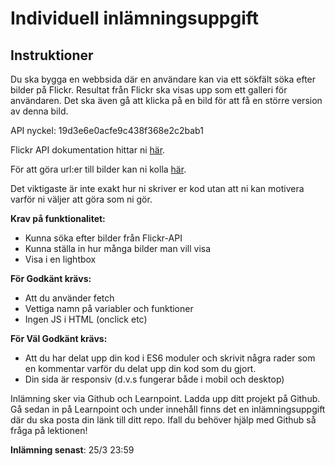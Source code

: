 # Individuell inlämningsuppgift

## Instruktioner

Du ska bygga en webbsida där en användare kan via ett sökfält söka efter bilder på Flickr. Resultat från Flickr ska visas upp som ett galleri för användaren. Det ska även gå att klicka på en bild för att få en större version av denna bild.

API nyckel: 19d3e6e0acfe9c438f368e2c2bab1

Flickr API dokumentation hittar ni [här](https://www.flickr.com/services/api/flickr.photos.search.html).

För att göra url:er till bilder kan ni kolla [här](https://www.flickr.com/services/api/misc.urls.html).

Det viktigaste är inte exakt hur ni skriver er kod utan att ni kan motivera varför ni väljer att göra som ni gör.

**Krav på funktionalitet:**
* Kunna söka efter bilder från Flickr-API
* Kunna ställa in hur många bilder man vill visa
* Visa i en lightbox

**För Godkänt krävs:**
* Att du använder fetch
* Vettiga namn på variabler och funktioner
* Ingen JS i HTML (onclick etc)

**För Väl Godkänt krävs:**
* Att du har delat upp din kod i ES6 moduler och skrivit några rader som en kommentar varför du delat upp din kod som du gjort.
* Din sida är responsiv (d.v.s fungerar både i mobil och desktop)

Inlämning sker via Github och Learnpoint. Ladda upp ditt projekt på Github. Gå sedan in på Learnpoint och under innehåll finns det en inlämningsuppgift där du ska posta din länk till ditt repo. Ifall du behöver hjälp med Github så fråga på lektionen!

**Inlämning senast**: 25/3 23:59 

